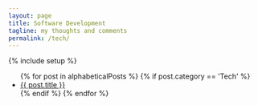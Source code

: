 ```yaml
---
layout: page
title: Software Development
tagline: my thoughts and comments
permalink: /tech/
---
```

{% include setup %}

<div class="tab-pane active" id="blog">
    <ul>
      {% for post in alphabeticalPosts  %}
        {% if post.category == 'Tech' %}
        <li><a href="{{ BASE_PATH }}{{ post.url }}">{{ post.title }}</a></li>
        {% endif %}
      {% endfor %}
    </ul>
</div>
